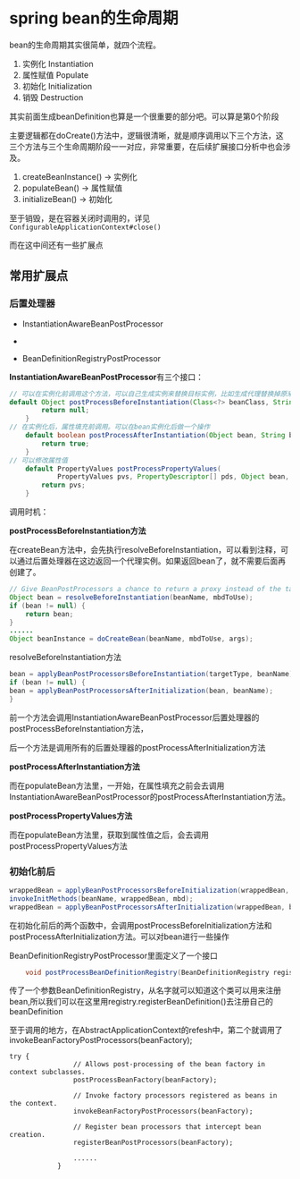# spring bean的生命周期

bean的生命周期其实很简单，就四个流程。

1. 实例化 Instantiation
2. 属性赋值 Populate
3. 初始化 Initialization
4. 销毁 Destruction

其实前面生成beanDefinition也算是一个很重要的部分吧。可以算是第0个阶段

主要逻辑都在doCreate()方法中，逻辑很清晰，就是顺序调用以下三个方法，这三个方法与三个生命周期阶段一一对应，非常重要，在后续扩展接口分析中也会涉及。

1. createBeanInstance() -> 实例化
2. populateBean() -> 属性赋值
3. initializeBean() -> 初始化

至于销毁，是在容器关闭时调用的，详见`ConfigurableApplicationContext#close()`

而在这中间还有一些扩展点

## 常用扩展点

### 后置处理器

- InstantiationAwareBeanPostProcessor
- 

- BeanDefinitionRegistryPostProcessor

**InstantiationAwareBeanPostProcessor**有三个接口：

```java
// 可以在实例化前调用这个方法，可以自己生成实例来替换目标实例，比如生成代理替换掉原来的类
default Object postProcessBeforeInstantiation(Class<?> beanClass, String beanName) throws BeansException {
		return null;
	}
// 在实例化后，属性填充前调用。可以在bean实例化后做一个操作
	default boolean postProcessAfterInstantiation(Object bean, String beanName) throws BeansException {
		return true;
	}
// 可以修改属性值
 	default PropertyValues postProcessPropertyValues(
			PropertyValues pvs, PropertyDescriptor[] pds, Object bean, String beanName) throws BeansException {
		return pvs;
	}
```

调用时机：

**postProcessBeforeInstantiation方法**

在createBean方法中，会先执行resolveBeforeInstantiation，可以看到注释，可以通过后置处理器在这边返回一个代理实例。如果返回bean了，就不需要后面再创建了。

```java
// Give BeanPostProcessors a chance to return a proxy instead of the target bean instance.
Object bean = resolveBeforeInstantiation(beanName, mbdToUse);
if (bean != null) {
	return bean;
}
......
Object beanInstance = doCreateBean(beanName, mbdToUse, args);

```

resolveBeforeInstantiation方法

```java
bean = applyBeanPostProcessorsBeforeInstantiation(targetType, beanName);
if (bean != null) {
bean = applyBeanPostProcessorsAfterInitialization(bean, beanName);
}
```

前一个方法会调用InstantiationAwareBeanPostProcessor后置处理器的postProcessBeforeInstantiation方法，

后一个方法是调用所有的后置处理器的postProcessAfterInitialization方法

**postProcessAfterInstantiation方法**

而在populateBean方法里，一开始，在属性填充之前会去调用InstantiationAwareBeanPostProcessor的postProcessAfterInstantiation方法。

**postProcessPropertyValues方法**

而在populateBean方法里，获取到属性值之后，会去调用postProcessPropertyValues方法

### 初始化前后

```java
wrappedBean = applyBeanPostProcessorsBeforeInitialization(wrappedBean, beanName);
invokeInitMethods(beanName, wrappedBean, mbd);
wrappedBean = applyBeanPostProcessorsAfterInitialization(wrappedBean, beanName);
```

在初始化前后的两个函数中，会调用postProcessBeforeInitialization方法和postProcessAfterInitialization方法。可以对bean进行一些操作

BeanDefinitionRegistryPostProcessor里面定义了一个接口

```java
	void postProcessBeanDefinitionRegistry(BeanDefinitionRegistry registry) throws BeansException;
```

传了一个参数BeanDefinitionRegistry，从名字就可以知道这个类可以用来注册bean,所以我们可以在这里用registry.registerBeanDefinition()去注册自己的beanDefinition

至于调用的地方，在AbstractApplicationContext的refesh中，第二个就调用了invokeBeanFactoryPostProcessors(beanFactory);

```
try {
				// Allows post-processing of the bean factory in context subclasses.
				postProcessBeanFactory(beanFactory);

				// Invoke factory processors registered as beans in the context.
				invokeBeanFactoryPostProcessors(beanFactory);

				// Register bean processors that intercept bean creation.
				registerBeanPostProcessors(beanFactory);

				......
			}
```

